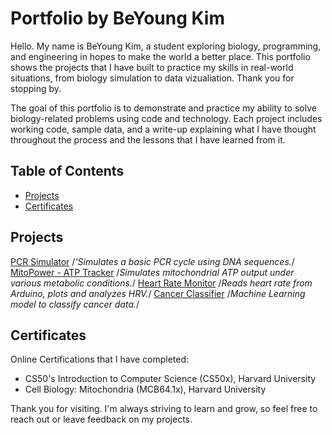 # Portfolio by BeYoung Kim

Hello. My name is BeYoung Kim, a student exploring biology, programming, and engineering in hopes to make the world a better place.
This portfolio shows the projects that I have built to practice my skills in real-world situations, from biology simulation to data vizualiation. Thank you for stopping by.

The goal of this portfolio is to demonstrate and practice my ability to solve biology-related problems using code and technology.
Each project includes working code, sample data, and a write-up explaining what I have thought throughout the process and the lessons that I have learned from it.

## Table of Contents

- [Projects](#projects)
- [Certificates](#certificates)

## Projects

[PCR Simulator](./projects/01_PCR_simulator) /*'Simulates a basic PCR cycle using DNA sequences.*/
[MitoPower - ATP Tracker](./projects/02_MitoPower_ATP_Tracker) /*Simulates mitochondrial ATP output under various metabolic conditions.*/
[Heart Rate Monitor](./projects/03_HeartRate_Arduino) /*Reads heart rate from Arduino, plots and analyzes HRV.*/
[Cancer Classifier](./projects/04_ML_CancerClassifer) /*Machine Learning model to classify cancer data.*/

## Certificates

Online Certifications that I have completed:
- CS50's Introduction to Computer Science (CS50x), Harvard University
- Cell Biology: Mitochondria (MCB64.1x), Harvard University 

Thank you for visiting. I'm always striving to learn and grow, so feel free to reach out or leave feedback on my projects.
